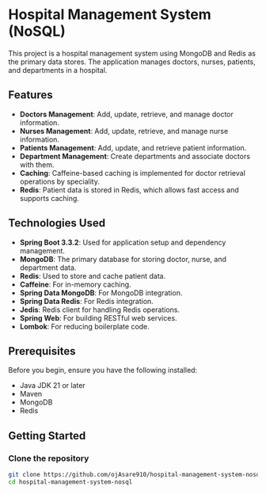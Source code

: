 # Hospital Management System (NoSQL)

This project is a hospital management system using MongoDB and Redis as the primary data stores. The application manages doctors, nurses, patients, and departments in a hospital.

## Features

- **Doctors Management**: Add, update, retrieve, and manage doctor information.
- **Nurses Management**: Add, update, retrieve, and manage nurse information.
- **Patients Management**: Add, update, and retrieve patient information.
- **Department Management**: Create departments and associate doctors with them.
- **Caching**: Caffeine-based caching is implemented for doctor retrieval operations by speciality.
- **Redis**: Patient data is stored in Redis, which allows fast access and supports caching.

## Technologies Used

- **Spring Boot 3.3.2**: Used for application setup and dependency management.
- **MongoDB**: The primary database for storing doctor, nurse, and department data.
- **Redis**: Used to store and cache patient data.
- **Caffeine**: For in-memory caching.
- **Spring Data MongoDB**: For MongoDB integration.
- **Spring Data Redis**: For Redis integration.
- **Jedis**: Redis client for handling Redis operations.
- **Spring Web**: For building RESTful web services.
- **Lombok**: For reducing boilerplate code.

## Prerequisites

Before you begin, ensure you have the following installed:

- Java JDK 21 or later
- Maven
- MongoDB
- Redis

## Getting Started

### Clone the repository

```bash
git clone https://github.com/ojAsare910/hospital-management-system-nosql.git
cd hospital-management-system-nosql
